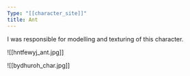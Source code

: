 ```yaml
---
Type: "[[character_site]]"
title: Ant
---
```

I was responsible for modelling and texturing of this character.

![[hntfewyj_ant.jpg]]

![[bydhuroh_char.jpg]]